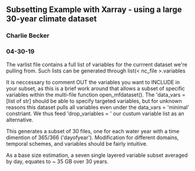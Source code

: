 ## Subsetting Example with Xarray - using a large 30-year climate dataset
### Charlie Becker
### 04-30-19

The varlist file contains a full list of variables for the currrent dataset we're pulling from.  Such lists can be generated through list(< nc_file >.variables

It is neccessary to comment OUT the variables you want to INCLUDE in your subset, as this is a brief work around that allows a subset of specific variables within the multi-file function open_mfdataset().  The 'data_vars = [list of str] should be able to specify targeted variables, but for unknown reasons this dataset pulls all variables even under the data_vars = 'minimal' constriant. We thus feed 'drop_variables = ' our custum variable list as an alternative.

This generates a subset of 30 files, one for each water year with a time dimention of 365/366 ('dayofyear').  Modification for different domains, temporal schemes, and variables should be fairly intuitive. 

As a base size estimation, a seven single layered variable subset averaged by day, equates to ~ 35 GB over 30 years.  

